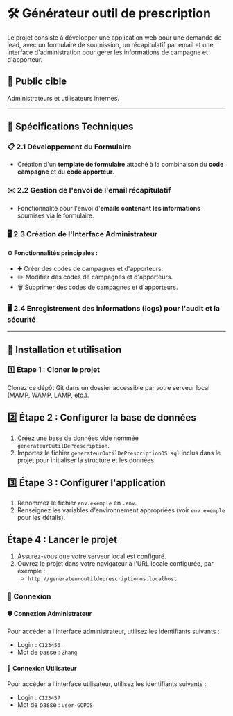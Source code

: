# 🛠️ Générateur outil de prescription

Le projet consiste à développer une application web pour une demande de lead, avec un formulaire de soumission, un récapitulatif par email et une interface d'administration pour gérer les informations de campagne et d'apporteur.

## 👥 Public cible
Administrateurs et utilisateurs internes.

---

## 🔧 Spécifications Techniques

### 📋 2.1 Développement du Formulaire
- Création d'un **template de formulaire** attaché à la combinaison du **code campagne** et du **code apporteur**.

### ✉️ 2.2 Gestion de l'envoi de l'email récapitulatif
- Fonctionnalité pour l'envoi d'**emails contenant les informations** soumises via le formulaire.

### 🖥️ 2.3 Création de l'Interface Administrateur

#### ⚙️ Fonctionnalités principales :
- ➕ Créer des codes de campagnes et d'apporteurs.
- ✏️ Modifier des codes de campagnes et d'apporteurs.
- 🗑️ Supprimer des codes de campagnes et d'apporteurs.

### 🖥️ 2.4 Enregistrement des informations (**logs**) pour l'audit et la sécurité

---

## 🚀 Installation et utilisation

### 1️⃣ Étape 1 : Cloner le projet
Clonez ce dépôt Git dans un dossier accessible par votre serveur local (MAMP, WAMP, LAMP, etc.).

##  2️⃣ Étape 2 : Configurer la base de données
1. Créez une base de données vide nommée `generateurOutilDePrescription`.
2. Importez le fichier `generateurOutilDePrescriptionOS.sql` inclus dans le projet pour initialiser la structure et les données.

##  3️⃣ Étape 3 : Configurer l'application
1. Renommez le fichier `env.exemple` en `.env`.
2. Renseignez les variables d'environnement appropriées (voir `env.exemple` pour les détails).

## Étape 4 : Lancer le projet
1. Assurez-vous que votre serveur local est configuré.
2. Ouvrez le projet dans votre navigateur à l'URL locale configurée, par exemple :
   - `http://generateuroutildeprescriptionos.localhost`

### 🔐 Connexion
#### 🛡️ Connexion Administrateur
Pour accéder à l'interface administrateur, utilisez les identifiants suivants :
- Login : `C123456`
- Mot de passe : `Zhang`

#### 👤 Connexion Utilisateur
Pour accéder à l'interface utilisateur, utilisez les identifiants suivants :
- Login : `C123457`
- Mot de passe : `user-GOPOS`